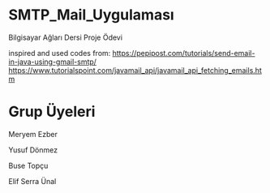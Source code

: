 # SMTP_Mail_Uygulaması
Bilgisayar Ağları Dersi Proje Ödevi

inspired and used codes from: 
https://pepipost.com/tutorials/send-email-in-java-using-gmail-smtp/
https://www.tutorialspoint.com/javamail_api/javamail_api_fetching_emails.htm

# Grup Üyeleri 
Meryem Ezber

Yusuf Dönmez

Buse Topçu

Elif Serra Ünal
